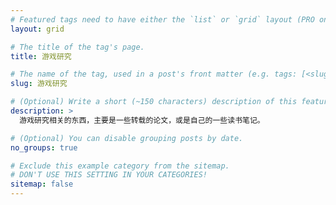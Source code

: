 ```yaml
---
# Featured tags need to have either the `list` or `grid` layout (PRO only).
layout: grid

# The title of the tag's page.
title: 游戏研究

# The name of the tag, used in a post's front matter (e.g. tags: [<slug>]).
slug: 游戏研究

# (Optional) Write a short (~150 characters) description of this featured tag.
description: >
  游戏研究相关的东西，主要是一些转载的论文，或是自己的一些读书笔记。

# (Optional) You can disable grouping posts by date.
no_groups: true

# Exclude this example category from the sitemap.
# DON'T USE THIS SETTING IN YOUR CATEGORIES!
sitemap: false
---
```

